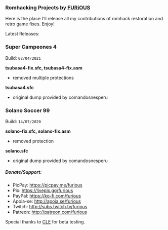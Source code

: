 ### Romhacking Projects by [FURiOUS](https://twitter.com/furious_)

Here is the place I'll release all my contributions of romhack restoration and retro game fixes. Enjoy!

Latest Releases:
### Super Campeones 4
Build: `02/04/2021`

**tsubasa4-fix.sfc, tsubasa4-fix.asm** 
- removed multiple protections

**tsubasa4.sfc**
- original dump provided by comandosnesperu

### Solano Soccer 99
Build: `14/07/2020`

**solano-fix.sfc, solano-fix.asm**
- removed protection

**solano.sfc**
- original dump provided by comandosnesperu

##### Donate/Support: 
- PicPay: https://picpay.me/furious
- Pix: https://livepix.gg/furious
- PayPal: https://ko-fi.com/furious
- Apoia-se: http://apoia.se/furious
- Twitch: http://subs.twitch.tv/furious
- Patreon: http://patreon.com/furious

Special thanks to [CLE](https://twitter.com/ALMCLE) for beta testing.
